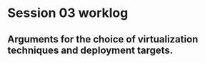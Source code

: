 # Session 03 worklog
## Arguments for the choice of virtualization techniques and deployment targets.